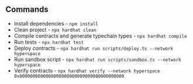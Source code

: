 ## Commands

- Install dependencies - `npm install`
- Clean project - `npx hardhat clean`
- Compile contracts and generate typechain types - `npx hardhat compile`
- Run tests - `npx hardhat test`
- Deploy contracts - `npx hardhat run scripts/deploy.ts --network hyperspace`
- Run sandbox script - `npx hardhat run scripts/sandbox.ts --network hyperspace`
- Verify contracts - `npx hardhat verify --network hyperspace 0x0000000000000000000000000000000000000000`
